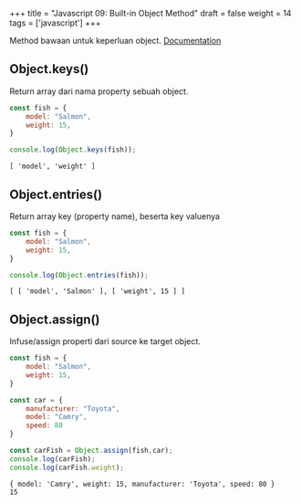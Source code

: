+++
title = "Javascript 09: Built-in Object Method"
draft = false
weight = 14
tags = ['javascript']
+++

Method bawaan untuk keperluan object. [Documentation](https://developer.mozilla.org/en-US/docs/Web/JavaScript/Reference/Global_Objects/Object)

## Object.keys()

Return array dari nama property sebuah object.

```js
const fish = {
    model: "Salmon",
    weight: 15,
}

console.log(Object.keys(fish));
```
```plain
[ 'model', 'weight' ]
```

## Object.entries()

Return array key (property name), beserta key valuenya
```js
const fish = {
    model: "Salmon",
    weight: 15,
}

console.log(Object.entries(fish));
```
```plain
[ [ 'model', 'Salmon' ], [ 'weight', 15 ] ]
```

## Object.assign()

Infuse/assign properti dari source ke target object.

```js
const fish = {
    model: "Salmon",
    weight: 15,
}

const car = {
    manufacturer: "Toyota",
    model: "Camry",
    speed: 80
}

const carFish = Object.assign(fish,car);
console.log(carFish);
console.log(carFish.weight);
```
```plain
{ model: 'Camry', weight: 15, manufacturer: 'Toyota', speed: 80 }
15
```